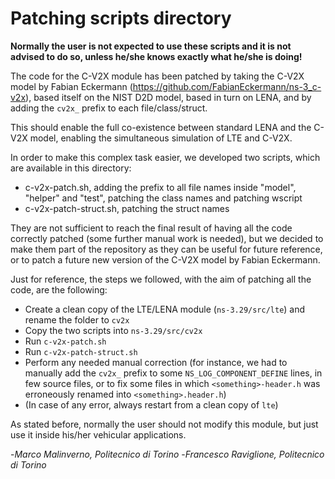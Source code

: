 # Patching scripts directory

**Normally the user is not expected to use these scripts and it is not advised to do so, unless he/she knows exactly what he/she is doing!**

The code for the C-V2X module has been patched by taking the C-V2X model by Fabian Eckermann (https://github.com/FabianEckermann/ns-3_c-v2x), based itself on the NIST D2D model, based in turn on LENA, and by adding the `cv2x_` prefix to each file/class/struct.

This should enable the full co-existence between standard LENA and the C-V2X model, enabling the simultaneous simulation of LTE and C-V2X.

In order to make this complex task easier, we developed two scripts, which are available in this directory:
- c-v2x-patch.sh, adding the prefix to all file names inside "model", "helper" and "test", patching the class names and patching wscript
- c-v2x-patch-struct.sh, patching the struct names

They are not sufficient to reach the final result of having all the code correctly patched (some further manual work is needed), but we decided to make them part of the repository as they can be useful for future reference, or to patch a future new version of the C-V2X model by Fabian Eckermann.

Just for reference, the steps we followed, with the aim of patching all the code, are the following:
- Create a clean copy of the LTE/LENA module (`ns-3.29/src/lte`) and rename the folder to `cv2x`
- Copy the two scripts into `ns-3.29/src/cv2x`
- Run `c-v2x-patch.sh`
- Run `c-v2x-patch-struct.sh`
- Perform any needed manual correction (for instance, we had to manually add the `cv2x_` prefix to some `NS_LOG_COMPONENT_DEFINE` lines, in few source files, or to fix some files in which `<something>-header.h` was erroneously renamed into `<something>.header.h`)
- (In case of any error, always restart from a clean copy of `lte`)

As stated before, normally the user should not modify this module, but just use it inside his/her vehicular applications.

-*Marco Malinverno, Politecnico di Torino*
-*Francesco Raviglione, Politecnico di Torino*
